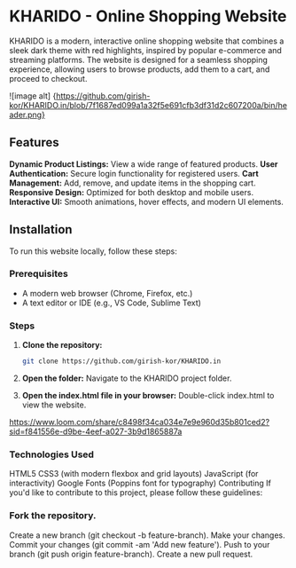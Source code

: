 # KHARIDO - Online Shopping Website

KHARIDO is a modern, interactive online shopping website that combines a sleek dark theme with red highlights, inspired by popular e-commerce and streaming platforms. The website is designed for a seamless shopping experience, allowing users to browse products, add them to a cart, and proceed to checkout.

![image alt] {https://github.com/girish-kor/KHARIDO.in/blob/7f1687ed099a1a32f5e691cfb3df31d2c607200a/bin/header.png}

## Features

**Dynamic Product Listings:** View a wide range of featured products.
**User Authentication:** Secure login functionality for registered users.
**Cart Management:** Add, remove, and update items in the shopping cart.
**Responsive Design:** Optimized for both desktop and mobile users.
**Interactive UI:** Smooth animations, hover effects, and modern UI elements.

## Installation

To run this website locally, follow these steps:

### Prerequisites

- A modern web browser (Chrome, Firefox, etc.)
- A text editor or IDE (e.g., VS Code, Sublime Text)

### Steps

1. **Clone the repository:**

   ```bash
   git clone https://github.com/girish-kor/KHARIDO.in

   ```

2. **Open the folder:**
   Navigate to the KHARIDO project folder.

3. **Open the index.html file in your browser:**
   Double-click index.html to view the website.


https://www.loom.com/share/c8498f34ca034e7e9e960d35b801ced2?sid=f841556e-d9be-4eef-a027-3b9d1865887a


### Technologies Used

HTML5
CSS3 (with modern flexbox and grid layouts)
JavaScript (for interactivity)
Google Fonts (Poppins font for typography)
Contributing
If you'd like to contribute to this project, please follow these guidelines:

### Fork the repository.

Create a new branch (git checkout -b feature-branch).
Make your changes.
Commit your changes (git commit -am 'Add new feature').
Push to your branch (git push origin feature-branch).
Create a new pull request.
